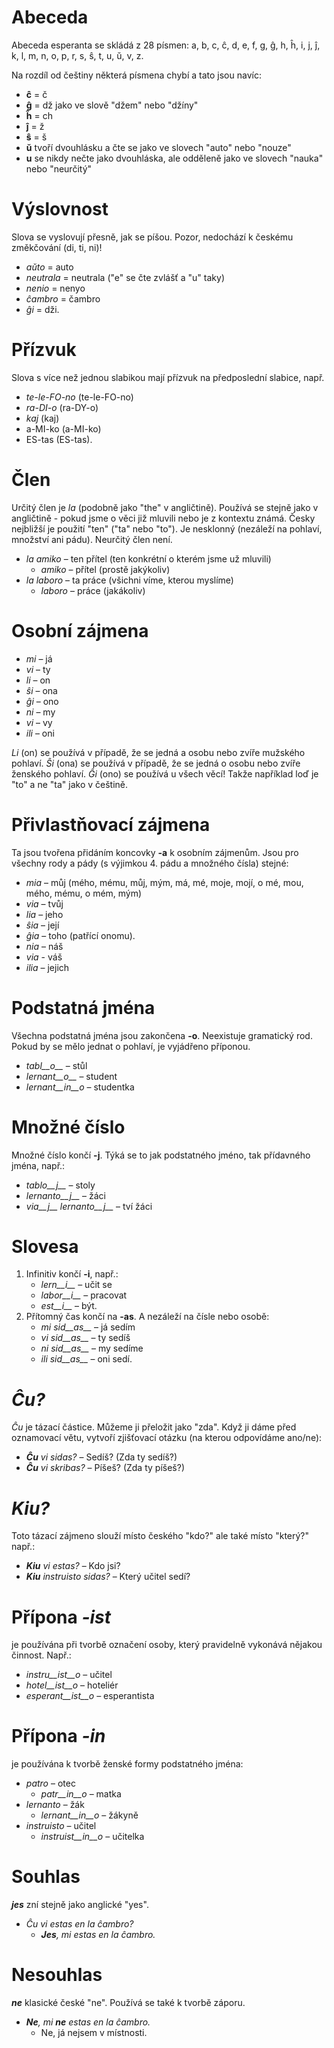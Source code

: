 # Abeceda

Abeceda esperanta se skládá z 28 písmen: a, b, c, ĉ, d, e, f, g, ĝ, h, ĥ, i, j, ĵ, k, l, m, n, o, p, r, s, ŝ, t, u, ŭ, v, z.

Na rozdíl od češtiny některá písmena chybí a tato jsou navíc:

- __ĉ__ = č
- __ĝ__ = dž jako ve slově "džem" nebo "džíny"
- __ĥ__ = ch
- __ĵ__ = ž 
- __ŝ__ = š
- __ŭ__ tvoří dvouhlásku a čte se jako ve slovech "auto" nebo "nouze"
- __u__ se nikdy nečte jako dvouhláska, ale odděleně jako ve slovech "nauka" nebo "neurčitý"


# Výslovnost

Slova se vyslovují přesně, jak se píšou.
Pozor, nedochází k českému změkčování (di, ti, ni)! 

- *aŭto* = auto
- *neutrala* = neutrala ("e" se čte zvlášť a "u" taky)
- *nenio* = nenyo
- *ĉambro* = čambro
- *ĝi* = dži.

# Přízvuk

Slova s více než jednou slabikou mají přízvuk na předposlední slabice, např.

- *te-le-FO-no* (te-le-FO-no)
- *ra-DI-o* (ra-DY-o)
- *kaj* (kaj)
- a-MI-ko (a-MI-ko)
- ES-tas (ES-tas).

# Člen

Určitý člen je *la* (podobně jako "the" v angličtině). Používá se stejně jako v angličtině - pokud jsme o věci již mluvili nebo je z kontextu známá. Česky nejbližší je použití "ten" ("ta" nebo "to"). Je nesklonný (nezáleží na pohlaví, množství ani pádu). Neurčitý člen není.

- *la amiko* – ten přítel (ten konkrétní o kterém jsme už mluvili)
  - *amiko* – přítel (prostě jakýkoliv)
- *la laboro* – ta práce (všichni víme, kterou myslíme)
  - *laboro* – práce (jakákoliv)

# Osobní zájmena

- *mi* – já
- *vi* – ty
- *li* – on
- *ŝi* – ona
- *ĝi* – ono
- *ni* – my
- *vi* – vy
- *ili* – oni

*Li* (on) se používá v případě, že se jedná a osobu nebo zvíře mužského pohlaví.
*Ŝi* (ona) se používá v případě, že se jedná o osobu nebo zvíře ženského pohlaví.
*Ĝi* (ono) se používá u všech věcí! Takže například loď je "to" a ne "ta" jako v češtině.

# Přivlastňovací zájmena

Ta jsou tvořena přidáním koncovky __-a__ k osobním zájmenům. Jsou pro všechny rody a pády (s výjimkou 4. pádu a množného čísla) stejné:

- *mia* – můj (mého, mému, můj, mým, má, mé, moje, mojí, o mé, mou, mého, mému, o mém, mým)
- *via* – tvůj
- *lia* – jeho
- *ŝia* – její
- *ĝia* – toho (patřící onomu).
- *nia* – náš
- *via* - váš
- *ilia* – jejich

# Podstatná jména

Všechna podstatná jména jsou zakončena __-o__. Neexistuje gramatický rod. Pokud by se mělo jednat o pohlaví, je vyjádřeno příponou.

- *tabl__o__* – stůl
- *lernant__o__* – student
- *lernant__in__o* – studentka

# Množné číslo

Množné číslo končí __-j__. Týká se to jak podstatného jméno, tak přídavného jména, např.:

- *tablo__j__* – stoly
- *lernanto__j__* – žáci
- *via__j__ lernanto__j__* – tví žáci

# Slovesa

1. Infinitiv končí __-i__, např.:
   - *lern__i__* – učit se
   - *labor__i__* – pracovat
   - *est__i__* – být.
2. Přítomný čas končí na __-as__. A nezáleží na čísle nebo osobě:
   - *mi sid__as__* – já sedím
   - *vi sid__as__* – ty sedíš
   - *ni sid__as__* – my sedíme
   - *ili sid__as__* – oni sedí.

# *Ĉu?*

*Ĉu* je tázací částice. Můžeme ji přeložit jako "zda". Když ji dáme před oznamovací větu, vytvoří zjišťovací otázku (na kterou odpovídáme ano/ne):

- *__Ĉu__ vi sidas?* – Sedíš? (Zda ty sedíš?)
- *__Ĉu__ vi skribas?* – Píšeš? (Zda ty píšeš?)

# *Kiu?*

Toto tázací zájmeno slouží místo českého "kdo?" ale také místo "který?" např.:

- *__Kiu__ vi estas?* – Kdo jsi?
- *__Kiu__ instruisto sidas?* – Který učitel sedí?


# Přípona *-ist*

je používána při tvorbě označení osoby, který pravidelně vykonává nějakou činnost. Např.:


- *instru__ist__o* – učitel
- *hotel__ist__o* – hoteliér
- *esperant__ist__o* – esperantista


# Přípona *-in*

je používána k tvorbě ženské formy podstatného jména:

- *patro* – otec
    - *patr__in__o* – matka
- *lernanto* – žák
    - *lernant__in__o* – žákyně
- *instruisto* – učitel
    - *instruist__in__o* – učitelka

# Souhlas

*__jes__* zní stejně jako anglické "yes".

- *Ĉu vi estas en la ĉambro?* 
  - *__Jes__, mi estas en la ĉambro.* 

# Nesouhlas

*__ne__* klasické české "ne". Používá se také k tvorbě záporu.

- *__Ne__, mi __ne__ estas en la ĉambro.* 
  - Ne, já nejsem v místnosti. 
